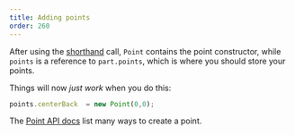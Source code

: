 ```yaml
---
title: Adding points
order: 260
---
```


After using the [shorthand](/concepts/shorthand) call, `Point` contains the point constructor, while `points` is a reference to `part.points`, which is where you should store your points.

Things will now *just work* when you do this:

```js
points.centerBack  = new Point(0,0);
```

<tip>

The [Point API docs](/api/point) list many ways to create a point.

</Tip>